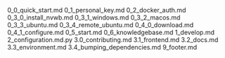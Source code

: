 0_0_quick_start.md
0_1_personal_key.md
0_2_docker_auth.md
0_3_0_install_nvwb.md
0_3_1_windows.md
0_3_2_macos.md
0_3_3_ubuntu.md
0_3_4_remote_ubuntu.md
0_4_0_download.md
0_4_1_configure.md
0_5_start.md
0_6_knowledgebase.md
1_develop.md
2_configuration.md.py
3.0_contributing.md
3.1_frontend.md
3.2_docs.md
3.3_environment.md
3.4_bumping_dependencies.md
9_footer.md
